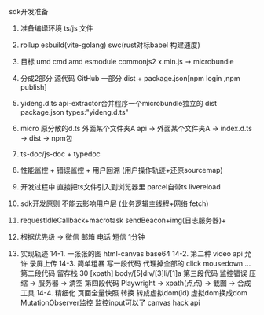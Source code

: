 sdk开发准备

1. 准备编译环境 ts/js 文件
2. rollup esbuild(vite-golang) swc(rust对标babel 构建速度)
3. 目标 umd cmd amd esmodule commonjs2 x.min.js → microbundle
4. 分成2部分
 源代码 GitHub 一部分 dist + package.json[npm login ,npm publish]

5. yideng.d.ts api-extractor合并程序一个microbundle独立的
dist package.json types:"yideng.d.ts"
6. micro 原分散的d.ts 外面某个文件夹A 
    api → 外面某个文件夹A → index.d.ts → dist → npm包
7. ts-doc/js-doc + typedoc
8. 性能监控 + 错误监控 + 用户回溯 (用户操作轨迹+还原sourcemap)
9. 开发过程中 直接把ts文件引入到浏览器里 parcel自带ts livereload
10. sdk开发原则 不能去影响用户层 (业务逻辑主线程+网络 fetch)
11. requestIdleCallback+macrotask sendBeacon+img(日志服务器)+
13. 根据优先级 → 微信 邮箱 电话 短信 1分钟
14. 实现轨迹
    14-1. 一张张的图 html-canvas base64
    14-2. 第二种 video api 允许 录屏上传
    14-3. 简单粗暴
        写一段代码 代理掉全部的 click mousedown ...
        第二段代码 留存栈 30 [xpath] body/[5]div/[3]li/[1]a
        第三段代码 监控错误 压缩 → 服务器 → 清空
        第四段代码 Playwright → xpath(点点) → 截图 → 合成工具
    14-4. 精细化
        页面全量快照 转换
        转成虚拟dom(id)
        虚拟dom换成dom
        MutationObserver监控
        监控input可以了
        canvas hack api